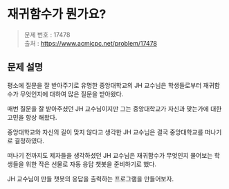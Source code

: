 # 재귀함수가 뭔가요?

> 문제 번호 : 17478  
> 출처 : https://www.acmicpc.net/problem/17478

## 문제 설명

<p>평소에 질문을 잘 받아주기로 유명한 중앙대학교의&nbsp;JH 교수님은&nbsp;학생들로부터 재귀함수가 무엇인지에 대하여 많은 질문을 받아왔다.</p>
<p>매번 질문을 잘 받아주셨던 JH 교수님이지만 그는 중앙대학교가 자신과 맞는가에 대한 고민을 항상 해왔다.</p>
<p>중앙대학교와 자신의 길이 맞지 않다고 생각한 JH 교수님은&nbsp;결국 중앙대학교를 떠나기로&nbsp;결정하였다.</p>
<p>떠나기 전까지도 제자들을 생각하셨던 JH 교수님은 재귀함수가 무엇인지&nbsp;물어보는 학생들을 위한 작은 선물로 자동 응답 챗봇을 준비하기로 했다.</p>
<p>JH 교수님이 만들 챗봇의 응답을 출력하는 프로그램을 만들어보자.</p>

